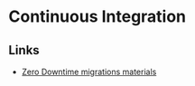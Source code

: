 # Continuous Integration

## Links

- [Zero Downtime migrations materials](https://t.me/thirteen_vlad/58)